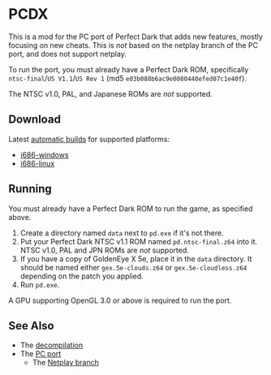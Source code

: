 # PCDX

This is a mod for the PC port of Perfect Dark that adds new features, mostly focusing on new cheats. This is *not* based on the netplay branch of the PC port, and does not support netplay.

To run the port, you must already have a Perfect Dark ROM, specifically `ntsc-final`/`US V1.1`/`US Rev 1` (md5 `e03b088b6ac9e0080440efed07c1e40f`).

The NTSC v1.0, PAL, and Japanese ROMs are *not* supported.

## Download

Latest [automatic builds](https://github.com/Meowsy64/pcdx/releases/tag/ci-dev-build) for supported platforms:
* [i686-windows](https://github.com/Meowsy64/pcdx/releases/download/ci-dev-build/pd-i686-windows.zip)
* [i686-linux](https://github.com/Meowsy64/pcdx/releases/download/ci-dev-build/pd-i686-linux.tar.gz)

## Running

You must already have a Perfect Dark ROM to run the game, as specified above.  

1. Create a directory named `data` next to `pd.exe` if it's not there.
2. Put your Perfect Dark NTSC v1.1 ROM named `pd.ntsc-final.z64` into it. NTSC v1.0, PAL and JPN ROMs are *not* supported.
3. If you have a copy of GoldenEye X 5e, place it in the `data` directory. It should be named either `gex.5e-clouds.z64` or `gex.5e-cloudless.z64` depending on the patch you applied.
4. Run `pd.exe`.

A GPU supporting OpenGL 3.0 or above is required to run the port.

## See Also

* The [decompilation](https://github.com/n64decomp/perfect_dark)
* The [PC port](https://github.com/fgsfdsfgs/perfect_dark)
  * The [Netplay branch](https://github.com/fgsfdsfgs/perfect_dark/tree/port-net)
